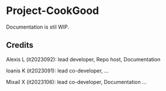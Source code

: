 # Project-CookGood

Documentation is stil WIP.

## Credits

Alexis L (it2023092): lead developer, Repo host, Documentation

Ioanis K (it2023091): lead co-developer, ...

Mixail X (it2023106): lead co-developer, Documentation ...
